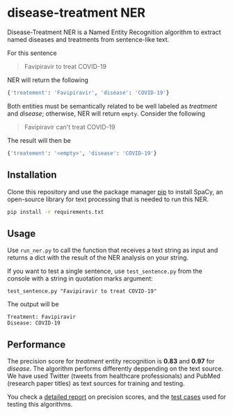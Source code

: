 # disease-treatment NER

Disease-Treatment NER is a Named Entity Recognition algorithm to extract named diseases and treatments from sentence-like text.

For this sentence

> Favipiravir to treat COVID-19

NER will return the following

```python
{'treatement': 'Favipiravir', 'disease': 'COVID-19'}
```

Both entities must be semantically related to be well labeled as _treatment_ and _disease_; otherwise, NER will return ```empty```. Consider the following

> Favipiravir can't treat COVID-19

The result will then be

```python
{'treatement': '<empty>', 'disease': 'COVID-19'}
```

## Installation

Clone this repository and use the package manager [pip](https://pip.pypa.io/en/stable/) to install SpaCy, an open-source library for text processing that is needed to run this NER.

```bash
pip install -r requirements.txt
```


## Usage

Use ```run_ner.py``` to call the function that receives a text string as input and returns a dict with the result of the NER analysis on your string.

If you want to test a single sentence, use ```test_sentence.py``` from the console with a string in quotation marks argument:

```
test_sentence.py "Favipiravir to treat COVID-19"
```

The output will be

~~~
Treatment: Favipiravir
Disease: COVID-19
~~~

## Performance

The precision score for _treatment_ entity recognition is **0.83** and **0.97** for _disease_. The algorithm performs differently deppending on the text source. We have used Twitter (tweets from healthcare professionals) and PubMed (research paper titles) as text sources for training and testing.

You check a [detailed report](https://datastudio.google.com/embed/u/0/reporting/17i3EjWTInDBFbFK1ruNQyvw-ijbxFXk1/page/9zcN) on precision scores, and the [test cases](https://datastudio.google.com/embed/u/0/reporting/17i3EjWTInDBFbFK1ruNQyvw-ijbxFXk1/page/iN0W) used for testing this algorithms.

